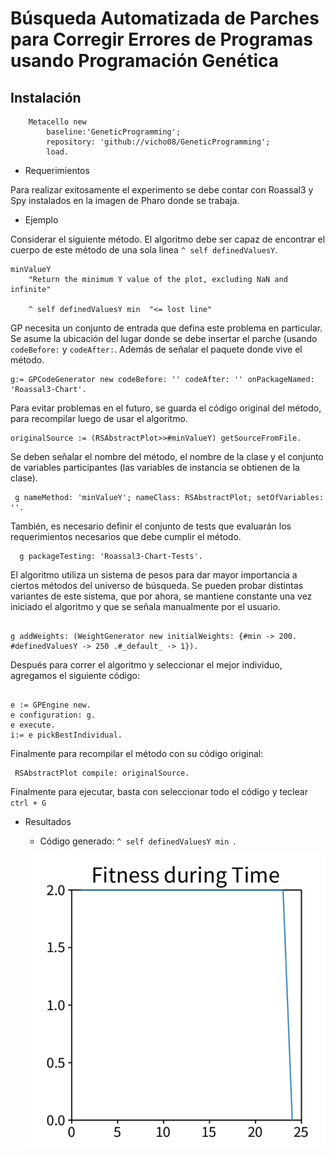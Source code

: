 # Búsqueda Automatizada de Parches para Corregir Errores de Programas usando Programación Genética


## Instalación 


```Smalltalk
	Metacello new
 		baseline:'GeneticProgramming';
		repository: 'github://vicho08/GeneticProgramming';
 		load.
 ```

* Requerimientos

Para realizar exitosamente el experimento se debe contar con Roassal3 y Spy instalados en la imagen de Pharo donde se trabaja. 

* Ejemplo

Considerar el siguiente método. El algoritmo debe ser capaz de encontrar el cuerpo de este método de una sola línea `^ self definedValuesY`.

<pre><code>minValueY
	"Return the minimum Y value of the plot, excluding NaN and infinite"
	
	^ self definedValuesY min  "<= lost line" 
</code></pre>
	    
GP necesita un conjunto de entrada que defina este problema en particular. Se asume la ubicación del lugar donde se debe insertar el parche (usando `codeBefore:` y `codeAfter:`. Además de señalar el paquete donde vive el método.

<pre><code>g:= GPCodeGenerator new codeBefore: '' codeAfter: '' onPackageNamed: 'Roassal3-Chart'.</code></pre>

Para evitar problemas en el futuro, se guarda el código original del método, para recompilar luego de usar el algoritmo. 

<pre><code>originalSource := (RSAbstractPlot>>#minValueY) getSourceFromFile. </code></pre>

Se deben señalar el nombre del método, el nombre de la clase y el conjunto de variables participantes (las variables de instancia se obtienen de la clase). 

<pre><code> g nameMethod: 'minValueY'; nameClass: RSAbstractPlot; setOfVariables: ''. </code></pre>

También, es necesario definir el conjunto de tests que evaluarán los requerimientos necesarios que debe cumplir el método.

<pre><code>  g packageTesting: 'Roassal3-Chart-Tests'. </code></pre>

El algoritmo utiliza un sistema de pesos para dar mayor importancia a ciertos métodos del universo de búsqueda. Se pueden probar distintas variantes de este sistema, que por ahora, se mantiene constante una vez iniciado el algoritmo y que se señala manualmente por el usuario.
<pre><code>
g addWeights: (WeightGenerator new initialWeights: {#min -> 200. #definedValuesY -> 250 .#_default_ -> 1}).
</code></pre>

Después para correr el algoritmo y seleccionar el mejor individuo, agregamos el siguiente código:

<pre><code>
e := GPEngine new.
e configuration: g.
e execute.
i:= e pickBestIndividual.
</code></pre>

Finalmente para recompilar el método con su código original: 

<pre><code> RSAbstractPlot compile: originalSource. </code></pre>

Finalmente para ejecutar, basta con seleccionar todo el código y teclear `ctrl + G`

* Resultados

	- Código generado: `^ self definedValuesY min `. 
	
	![alt text](https://github.com/vicho08/GeneticProgramming/blob/master/images/fitnessTime02.png "Evolución fitness durante el avance del programa genético")



